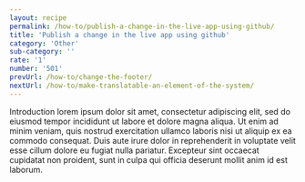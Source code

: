 ```yaml
---
layout: recipe
permalink: /how-to/publish-a-change-in-the-live-app-using-github/
title: 'Publish a change in the live app using github'
category: 'Other'
sub-category: ''
rate: '1'
number: '501'
prevUrl: /how-to/change-the-footer/
nextUrl: /how-to/make-translatable-an-element-of-the-system/
---
```


Introduction lorem ipsum dolor sit amet, consectetur adipiscing elit, sed do eiusmod tempor incididunt ut labore et dolore magna aliqua. Ut enim ad minim veniam, quis nostrud exercitation ullamco laboris nisi ut aliquip ex ea commodo consequat. Duis aute irure dolor in reprehenderit in voluptate velit esse cillum dolore eu fugiat nulla pariatur. Excepteur sint occaecat cupidatat non proident, sunt in culpa qui officia deserunt mollit anim id est laborum.

